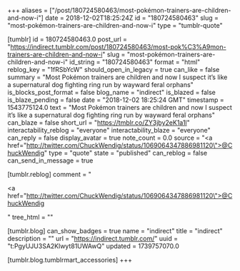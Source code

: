 +++
aliases = ["/post/180724580463/most-pokémon-trainers-are-children-and-now-i"]
date = 2018-12-02T18:25:24Z
id = "180724580463"
slug = "most-pokémon-trainers-are-children-and-now-i"
type = "tumblr-quote"

[tumblr]
id = 180724580463.0
post_url = "https://indirect.tumblr.com/post/180724580463/most-pok%C3%A9mon-trainers-are-children-and-now-i"
slug = "most-pokémon-trainers-are-children-and-now-i"
id_string = "180724580463"
format = "html"
reblog_key = "1fRSbYcW"
should_open_in_legacy = true
can_like = false
summary = "Most Pokémon trainers are children and now I suspect it’s like a supernatural dog fighting ring run by wayward feral orphans"
is_blocks_post_format = false
blog_name = "indirect"
is_blazed = false
is_blaze_pending = false
date = "2018-12-02 18:25:24 GMT"
timestamp = 1543775124.0
text = "Most Pokémon trainers are children and now I suspect it’s like a supernatural dog fighting ring run by wayward feral orphans"
can_blaze = false
short_url = "https://tmblr.co/ZY3jby2eK1a1l"
interactability_reblog = "everyone"
interactability_blaze = "everyone"
can_reply = false
display_avatar = true
note_count = 0.0
source = "<a href=\"http://twitter.com/ChuckWendig/status/1069064347886981120\">@ChuckWendig</a>"
type = "quote"
state = "published"
can_reblog = false
can_send_in_message = true

[tumblr.reblog]
comment = "<p><a href=\"http://twitter.com/ChuckWendig/status/1069064347886981120\">@ChuckWendig</a></p>"
tree_html = ""

[tumblr.blog]
can_show_badges = true
name = "indirect"
title = "indirect"
description = ""
url = "https://indirect.tumblr.com/"
uuid = "t:PgyUJU3SA2Klwyt81UWAwQ"
updated = 1739757070.0

[tumblr.blog.tumblrmart_accessories]
+++

